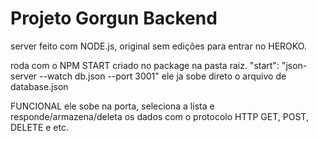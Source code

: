 # Projeto Gorgun Backend

server feito com NODE.js, original sem edições para entrar no HEROKO.

roda com o NPM START criado no package na pasta raiz. "start": "json-server --watch db.json --port 3001" ele ja sobe direto o arquivo de database.json

FUNCIONAL ele sobe na porta, seleciona a lista e responde/armazena/deleta os dados com o protocolo HTTP GET, POST, DELETE e etc.

